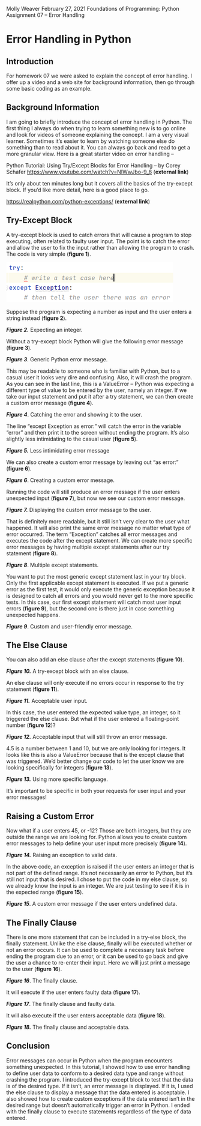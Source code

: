 Molly Weaver
February 27, 2021
Foundations of Programming: Python
Assignment 07 – Error Handling

# Error Handling in Python

## Introduction
For homework 07 we were asked to explain the concept of error handling.  I offer up a video and a web site for background information, then go through some basic coding as an example.

## Background Information
I am going to briefly introduce the concept of error handling in Python.  The first thing I always do when trying to learn something new is to go online and look for videos of someone explaining the concept.  I am a very visual learner.  Sometimes it’s easier to learn by watching someone else do something than to read about it.  You can always go back and read to get a more granular view.  Here is a great starter video on error handling – 

Python Tutorial: Using Try/Except Blocks for Error Handling – by Corey Schafer
https://www.youtube.com/watch?v=NIWwJbo-9_8 (**external link**)

It’s only about ten minutes long but it covers all the basics of the try-except block.  If you’d like more detail, here is a good place to go.

https://realpython.com/python-exceptions/ (**external link**)

## Try-Except Block
A try-except block is used to catch errors that will cause a program to stop executing, often related to faulty user input. The point is to catch the error and allow the user to fix the input rather than allowing the program to crash.  The code is very simple (**figure 1**).

![A basic try-except block.](/docs/EH-figure-1.png "A basic try-except block.")

Suppose the program is expecting a number as input and the user enters a string instead (**figure 2**).



***Figure 2.***  Expecting an integer.

Without a try-except block Python will give the following error message (**figure 3**).



***Figure 3***.  Generic Python error message.

This may be readable to someone who is familiar with Python, but to a casual user it looks very dire and confusing.  Also, it will crash the program.  As you can see in the last line, this is a ValueError – Python was expecting a different type of value to be entered by the user, namely an integer.  If we take our input statement and put it after a try statement, we can then create a custom error message (**figure 4**).



***Figure 4***.  Catching the error and showing it to the user.

The line “except Exception as error:” will catch the error in the variable “error” and then print it to the screen without ending the program.  It’s also slightly less intimidating to the casual user (**figure 5**).



***Figure 5.***  Less intimidating error message

We can also create a custom error message by leaving out “as error:” (**figure 6**).



***Figure 6***. Creating a custom error message.

Running the code will still produce an error message if the user enters unexpected input (**figure 7**), but now we see our custom error message.



***Figure 7.***  Displaying the custom error message to the user.

That is definitely more readable, but it still isn’t very clear to the user what happened.  It will also print the same error message no matter what type of error occurred.  The term “Exception” catches all error messages and executes the code after the except statement.  We can create more specific error messages by having multiple except statements after our try statement (**figure 8**).  



***Figure 8***.  Multiple except statements.

You want to put the most generic except statement last in your try block.  Only the first applicable except statement is executed.  If we put a generic error as the first test, it would only execute the generic exception because it is designed to catch all errors and you would never get to the more specific tests.  In this case, our first except statement will catch most user input errors (**figure 9**), but the second one is there just in case something unexpected happens.



***Figure 9***.  Custom and user-friendly error message.

## The Else Clause
You can also add an else clause after the except statements (**figure 10**).



***Figure 10.***  A try-except block with an else clause.

An else clause will only execute if no errors occur in response to the try statement (**figure 11**).



***Figure 11.*** Acceptable user input.

In this case, the user entered the expected value type, an integer, so it triggered the else clause.  But what if the user entered a floating-point number (**figure 12**)?



***Figure 12.***  Acceptable input that will still throw an error message.

4.5 is a number between 1 and 10, but we are only looking for integers.  It looks like this is also a ValueError because that is the except clause that was triggered.  We’d better change our code to let the user know we are looking specifically for integers (**figure 13**).



***Figure 13.***  Using more specific language.

It’s important to be specific in both your requests for user input and your error messages!

## Raising a Custom Error
Now what if a user enters 45, or -12?  Those are both integers, but they are outside the range we are looking for.  Python allows you to create custom error messages to help define your user input more precisely (**figure 14**).



***Figure 14.***  Raising an exception to valid data.

In the above code, an exception is raised if the user enters an integer that is not part of the defined range.  It’s not necessarily an error to Python, but it’s still not input that is desired.  I chose to put the code in my else clause, so we already know the input is an integer.  We are just testing to see if it is in the expected range (**figure 15**).



***Figure 15***.  A custom error message if the user enters undefined data.

## The Finally Clause
There is one more statement that can be included in a try-else block, the finally statement.  Unlike the else clause, finally will be executed whether or not an error occurs.  It can be used to complete a necessary task before ending the program due to an error, or it can be used to go back and give the user a chance to re-enter their input.  Here we will just print a message to the user (**figure 16**).



***Figure 16***.  The finally clause.

It will execute if the user enters faulty data (**figure 17**).



***Figure 17***.  The finally clause and faulty data.

It will also execute if the user enters acceptable data (**figure 18**).



***Figure 18.***  The finally clause and acceptable data.

## Conclusion
Error messages can occur in Python when the program encounters something unexpected.  In this tutorial, I showed how to use error handling to define user data to conform to a desired data type and range without crashing the program.  I introduced the try-except block to test that the data is of the desired type.  If it isn’t, an error message is displayed.  If it is, I used the else clause to display a message that the data entered is acceptable.  I also showed how to create custom exceptions if the data entered isn’t in the desired range but doesn’t automatically trigger an error in Python.  I ended with the finally clause to execute statements regardless of the type of data entered.


